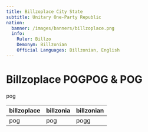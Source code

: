 ```yaml
---
title: Billzoplace City State
subtitle: Unitary One-Party Republic
nation:
  banner: /images/banners/billzoplace.png
  info:
    Ruler: Billzo
    Demonym: Billzonian
    Official Languages: Billzonian, English
---
```


# Billzoplace POGPOG & POG
pog

| billzoplace | billzonia | billzonian |
| ----------- | --------- | ---------- |
| pog         | pog       | pogg       |